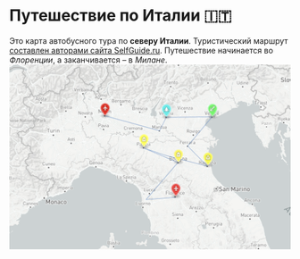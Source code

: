 # Путешествие по Италии 🇮🇹
Это карта автобусного тура по **северу Италии**. Туристический маршрут [составлен авторами сайта SelfGuide.ru](http://selfguide.ru/italy/tourist-routes-suggested-itineraries/%D0%BE%D0%B1%D0%B7%D0%BE%D1%80%D0%BD%D1%8B%D0%B9-%D1%82%D1%83%D1%80-%D0%BF%D0%BE-%D0%B8%D1%82%D0%B0%D0%BB%D0%B8%D0%B8/). Путешествие начинается во *Флоренции*, а заканчивается – в *Милане*.
![image](https://github.com/kiwinutpie/kiwinutpie/blob/main/%D0%A1%D0%BD%D0%B8%D0%BC%D0%BE%D0%BA%20%D1%8D%D0%BA%D1%80%D0%B0%D0%BD%D0%B0%202021-06-17%20%D0%B2%2019.05.01.png)
